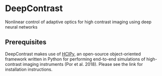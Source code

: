 # DeepContrast
Nonlinear control of adaptive optics for high contrast imaging using deep neural networks

## Prerequisites
DeepContrast makes use of [HCIPy](https://github.com/ehpor/hcipy), an open-source object-oriented framework written in Python for performing end-to-end
simulations of high-contrast imaging instruments (Por et al. 2018). Please see the link for installation instructions.  
